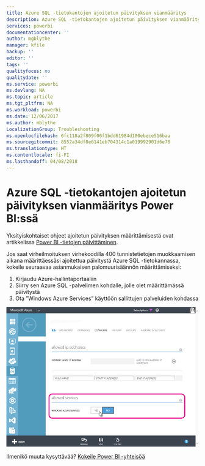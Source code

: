 ```yaml
---
title: Azure SQL -tietokantojen ajoitetun päivityksen vianmääritys
description: Azure SQL -tietokantojen ajoitetun päivityksen vianmääritys Power BI:ssä
services: powerbi
documentationcenter: ''
author: mgblythe
manager: kfile
backup: ''
editor: ''
tags: ''
qualityfocus: no
qualitydate: ''
ms.service: powerbi
ms.devlang: NA
ms.topic: article
ms.tgt_pltfrm: NA
ms.workload: powerbi
ms.date: 12/06/2017
ms.author: mblythe
LocalizationGroup: Troubleshooting
ms.openlocfilehash: 6fc118a2f809f06f1bdd61984d100ebece516baa
ms.sourcegitcommit: 8552a34df8e6141eb704314c1a019992901d6e78
ms.translationtype: HT
ms.contentlocale: fi-FI
ms.lasthandoff: 04/08/2018
---
```

# <a name="troubleshooting-scheduled-refresh-for-azure-sql-databases-in-power-bi"></a>Azure SQL -tietokantojen ajoitetun päivityksen vianmääritys Power BI:ssä
Yksityiskohtaiset ohjeet ajoitetun päivityksen määrittämisestä ovat artikkelissa [Power BI -tietojen päivittäminen](refresh-data.md).

Jos saat virheilmoituksen virhekoodilla 400 tunnistetietojen muokkaamisen aikana määrittäessäsi ajoitettua päivitystä Azure SQL -tietokannassa, kokeile seuraavaa asianmukaisen palomuurisäännön määrittämiseksi:

1. Kirjaudu Azure-hallintaportaaliin
2. Siirry sen Azure SQL -palvelimen kohdalle, jolle olet määrittämässä päivitystä
3. Ota ”Windows Azure Services” käyttöön sallittujen palveluiden kohdassa

![](media/service-admin-troubleshooting-scheduled-refresh-azure-sql-databases/azurerefresh.png)  

Ilmenikö muuta kysyttävää? [Kokeile Power BI -yhteisöä](http://community.powerbi.com/)

